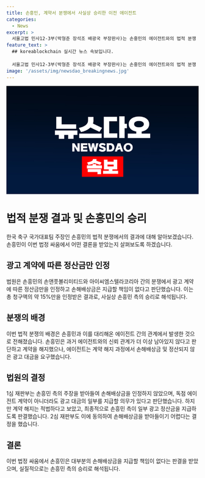 ```yaml
---
title: 손흥민, 계약서 분쟁에서 사실상 승리한 이전 에이전트
categories:
  - News
excerpt: >
  서울고법 민사12-3부(박형준 장석조 배광국 부장판사)는 손흥민의 에이전트와의 법적 분쟁 판결을 내렸다. 이에 따르면 손흥민 측은 27억원 중 약 15%만 받아들였고, 계약 해지는 적법하다고 판단됐다. 손흥민은 에이전트와의 관계를 끊기로 결정한 뒤, 이에 대한 분쟁이 법정으로 번지게 되었다. 2심 재판부는 손해배상금을 지급할 책임이 없다고 결정했으며, 4억4000만원의 광고 계약 정산금만을 인정했다. 
feature_text: >
  ## koreablockchain 실시간 뉴스 속보입니다.

  서울고법 민사12-3부(박형준 장석조 배광국 부장판사)는 손흥민의 에이전트와의 법적 분쟁 판결을 내렸다. 이에 따르면 손흥민 측은 27억원 중 약 15%만 받아들였고, 계약 해지는 적법하다고 판단됐다. 손흥민은 에이전트와의 관계를 끊기로 결정한 뒤, 이에 대한 분쟁이 법정으로 번지게 되었다. 2심 재판부는 손해배상금을 지급할 책임이 없다고 결정했으며, 4억4000만원의 광고 계약 정산금만을 인정했다. 
image: '/assets/img/newsdao_breakingnews.jpg'
---
```


<p><img src="/assets/img/newsdao_breakingnews.jpg" alt="koreablockchain 속보" /></p>

<h1>법적 분쟁 결과 및 손흥민의 승리</h1>

<p data-ke-size="size16">한국 축구 국가대표팀 주장인 손흥민의 법적 분쟁에서의 결과에 대해 알아보겠습니다. 손흥민이 이번 법정 싸움에서 어떤 결론을 받았는지 살펴보도록 하겠습니다.</p>

<h2>광고 계약에 따른 정산금만 인정</h2>

<p data-ke-size="size16">법원은 손흥민의 손앤풋볼리미티드와 아이씨엠스텔라코리아 간의 분쟁에서 광고 계약에 따른 정산금만을 인정하고 손해배상금은 지급할 책임이 없다고 판단했습니다. 이는 총 청구액의 약 15%만을 인정받은 결과로, 사실상 손흥민 측의 승리로 해석됩니다.</p>

<h2>분쟁의 배경</h2>

<p data-ke-size="size16">이번 법적 분쟁의 배경은 손흥민과 이를 대리해온 에이전트 간의 관계에서 발생한 것으로 전해졌습니다. 손흥민은 과거 에이전트와의 신뢰 관계가 더 이상 남아있지 않다고 판단하고 계약을 해지했으나, 에이전트는 계약 해지 과정에서 손해배상금 및 정산되지 않은 광고 대금을 요구했습니다.</p>

<h2>법원의 결정</h2>

<p data-ke-size="size16">1심 재판부는 손흥민 측의 주장을 받아들여 손해배상금을 인정하지 않았으며, 독점 에이전트 계약이 아니더라도 광고 대금의 일부를 지급할 의무가 있다고 판단했습니다. 하지만 계약 해지는 적법하다고 보았고, 최종적으로 손흥민 측이 일부 광고 정산금을 지급하도록 판결했습니다. 2심 재판부도 이에 동의하여 손해배상금을 받아들이기 어렵다는 결정을 했습니다.</p>

<h2>결론</h2>

<p data-ke-size="size16">이번 법정 싸움에서 손흥민은 대부분의 손해배상금을 지급할 책임이 없다는 판결을 받았으며, 실질적으로는 손흥민 측의 승리로 해석됩니다.</p>

